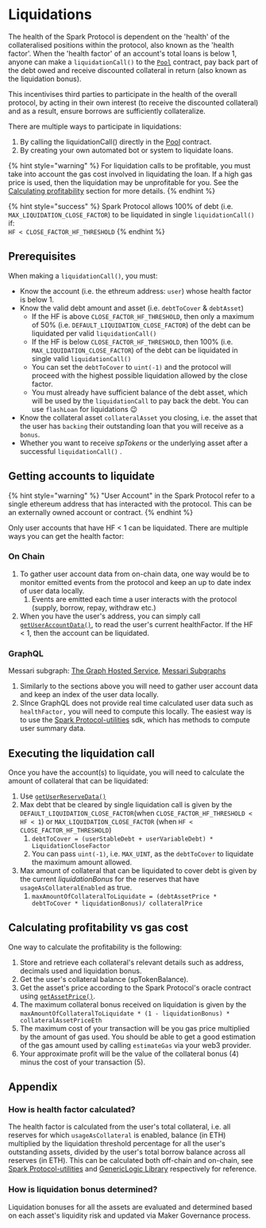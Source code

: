# Liquidations

The health of the Spark Protocol is dependent on the 'health' of the collateralised positions within the protocol, also known as the 'health factor'. When the 'health factor' of an account's total loans is below 1, anyone can make a `liquidationCall()` to the [`Pool`](../../core-contracts/core-contracts/pool.md#liquidationcall) contract, pay back part of the debt owed and receive discounted collateral in return (also known as the liquidation bonus).

This incentivises third parties to participate in the health of the overall protocol, by acting in their own interest (to receive the discounted collateral) and as a result, ensure borrows are sufficiently collateralize.

There are multiple ways to participate in liquidations:

1. By calling the liquidationCall() directly in the [Pool](../../core-contracts/core-contracts/pool.md#liquidationcall) contract.
2. By creating your own automated bot or system to liquidate loans.

{% hint style="warning" %}
For liquidation calls to be profitable, you must take into account the gas cost involved in liquidating the loan. If a high gas price is used, then the liquidation may be unprofitable for you. See the [Calculating profitability](liquidations.md#calculating-profitability-vs-gas-cost) section for more details.
{% endhint %}

{% hint style="success" %}
Spark Protocol allows 100% of debt (i.e. `MAX_LIQUIDATION_CLOSE_FACTOR`) to be liquidated in single `liquidationCall()` if:\
`HF < CLOSE_FACTOR_HF_THRESHOLD`
{% endhint %}

## Prerequisites

When making a `liquidationCall()`, you must:

* Know the account (i.e. the ethreum address: `user`) whose health factor is below 1.
* Know the valid debt amount and asset (i.e. `debtToCover` & `debtAsset`)
  * If the HF is above `CLOSE_FACTOR_HF_THRESHOLD`, then only a maximum of 50% (i.e. `DEFAULT_LIQUIDATION_CLOSE_FACTOR`) of the debt can be liquidated per valid `liquidationCall()`
  * If the HF is below `CLOSE_FACTOR_HF_THRESHOLD`, then 100% (i.e. `MAX_LIQUIDATION_CLOSE_FACTOR`) of the debt can be liquidated in single valid `liquidationCall()`
  * You can set the `debtToCover` to `uint(-1)` and the protocol will proceed with the highest possible liquidation allowed by the close factor.
  * You must already have sufficient balance of the debt asset, which will be used by the `liquidationCall` to pay back the debt. You can use `flashLoan` for liquidations 😉
* Know the collateral asset `collateralAsset` you closing, i.e. the asset that the user has `backing` their outstanding loan that you will receive as a `bonus`.
* Whether you want to receive _spTokens_ or the underlying asset after a successful `liquidationCall()` .

## Getting accounts to liquidate

{% hint style="warning" %}
"User Account" in the Spark Protocol refer to a single ethereum address that has interacted with the protocol. This can be an externally owned account or contract.
{% endhint %}

Only user accounts that have HF < 1 can be liquidated. There are multiple ways you can get the health factor:

### On Chain

1. To gather user account data from on-chain data, one way would be to monitor emitted events from the protocol and keep an up to date index of user data locally.
   1. Events are emitted each time a user interacts with the protocol (supply, borrow, repay, withdraw etc.)
2. When you have the user's address, you can simply call [`getUserAccountData()`](../../core-contracts/core-contracts/pool.md#getuseraccountdata), to read the user's current healthFactor. If the HF < 1, then the account can be liquidated.

### GraphQL

Messari subgraph: [The Graph Hosted Service](https://thegraph.com/hosted-service/subgraph/messari/spark-lend-ethereum), [Messari Subgraphs](https://subgraphs.messari.io/subgraph?endpoint=messari/spark-lend-ethereum\&tab=protocol)

1. Similarly to the sections above you will need to gather user account data and keep an index of the user data locally.
2. SInce GraphQL does not provide real time calculated user data such as `healthFactor,` you will need to compute this locally. The easiest way is to use the [Spark Protocol-utilities](https://github.com/marsfoundation/spark-utilities#formatusersummary) sdk, which has methods to compute user summary data.

## Executing the liquidation call

Once you have the account(s) to liquidate, you will need to calculate the amount of collateral that can be liquidated:

1. Use [`getUserReserveData()`](../../periphery-contracts/uipooldataproviderv3.md#getuserreservesdata)
2. Max debt that be cleared by single liquidation call is given by the `DEFAULT_LIQUIDATION_CLOSE_FACTOR`(when `CLOSE_FACTOR_HF_THRESHOLD < HF < 1`) or `MAX_LIQUIDATION_CLOSE_FACTOR` (when `HF < CLOSE_FACTOR_HF_THRESHOLD`)
   1. `debtToCover = (userStableDebt + userVariableDebt) * LiquidationCloseFactor`
   2. You can pass `uint(-1)`, i.e. `MAX_UINT`, as the `debtToCover` to liquidate the maximum amount allowed.
3. Max amount of collateral that can be liquidated to cover debt is given by the current _liquidationBonus_ for the reserves that have `usageAsCollateralEnabled` as true.
   1. `maxAmountOfCollateralToLiquidate = (debtAssetPrice * debtToCover * liquidationBonus)/ collateralPrice`

## Calculating profitability vs gas cost

One way to calculate the profitability is the following:

1. Store and retrieve each collateral's relevant details such as address, decimals used and liquidation bonus.
2. Get the user's collateral balance (spTokenBalance).
3. Get the asset's price according to the Spark Protocol's oracle contract using [`getAssetPrice()`](../../core-contracts/spark-protocoloracle.md#getassetprice).
4. The maximum collateral bonus received on liquidation is given by the `maxAmountOfCollateralToLiquidate * (1 - liquidationBonus) * collateralAssetPriceEth`
5. The maximum cost of your transaction will be you gas price multiplied by the amount of gas used. You should be able to get a good estimation of the gas amount used by calling `estimateGas` via your web3 provider.
6. Your approximate profit will be the value of the collateral bonus (4) minus the cost of your transaction (5).

## Appendix

### How is health factor calculated?

The health factor is calculated from the user's total collateral, i.e. all reserves for which `usageAsCollateral` is enabled, balance (in ETH) multiplied by the liquidation threshold percentage for all the user's outstanding assets, divided by the user's total borrow balance across all reserves (in ETH). This can be calculated both off-chain and on-chain, see [Spark Protocol-utilities](https://github.com/marsfoundation/spark-utilities/blob/cdf8a8bf87c8848a2f0865c58defbd04e0871171/packages/math-utils/src/pool-math.ts#L169) and [GenericLogic Library](https://github.com/aave/aave-v3-core/blob/c8722965501b182f6ab380db23e52983eb87e406/contracts/protocol/libraries/logic/GenericLogic.sol#L183) respectively for reference.

### How is liquidation bonus determined?

Liquidation bonuses for all the assets are evaluated and determined based on each asset's liquidity risk and updated via Maker Governance process.
